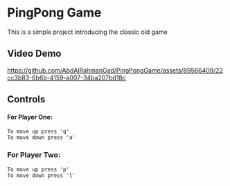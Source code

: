 # PingPong Game

This is a simple project introducing the classic old game 

## Video Demo 





https://github.com/AbdAlRahmanGad/PingPongGame/assets/89566409/22cc3b83-6b6b-4159-a007-34ba207bd18c




## Controls

#### For Player One:

	To move up press 'q'
	To move down press 'a'

### For Player Two:

	To move up press 'p'
	To move down press 'l'
